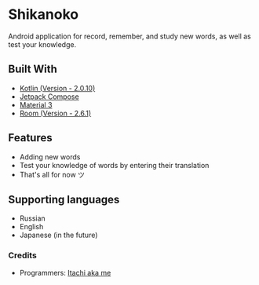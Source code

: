 # Shikanoko

Android application for record, remember, and study new words, as well as test your knowledge.

## Built With

* [Kotlin (Version - 2.0.10)](https://kotlinlang.org/) 
* [Jetpack Compose](https://developer.android.com/jetpack)
* [Material 3](https://m3.material.io/)
* [Room (Version - 2.6.1)](https://developer.android.com/jetpack/androidx/releases/room) 

## Features

* Adding new words
* Test your knowledge of words by entering their translation
* That's all for now ツ

## Supporting languages

* Russian
* English
* Japanese (in the future)

### Credits
* Programmers: [Itachi aka me](https://github.com/ltachiUchiha)

